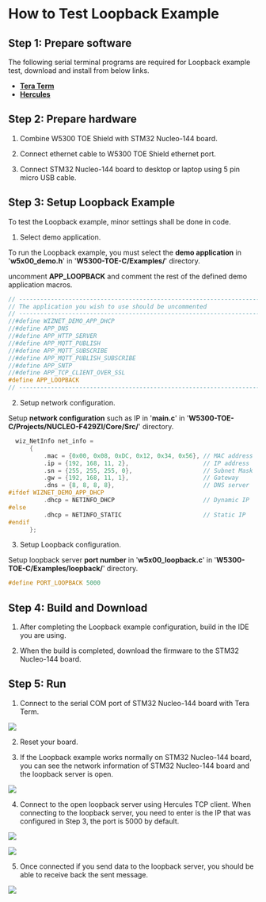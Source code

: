 # How to Test Loopback Example



## Step 1: Prepare software

The following serial terminal programs are required for Loopback example test, download and install from below links.

- [**Tera Term**][link-tera_term]
- [**Hercules**][link-hercules]



## Step 2: Prepare hardware

1. Combine W5300 TOE Shield with STM32 Nucleo-144 board.

2. Connect ethernet cable to W5300 TOE Shield ethernet port.

3. Connect STM32 Nucleo-144 board to desktop or laptop using 5 pin micro USB cable.



## Step 3: Setup Loopback Example

To test the Loopback example, minor settings shall be done in code.

1. Select demo application.

To run the Loopback example, you must select the **demo application** in '**w5x00_demo.h**' in '**W5300-TOE-C/Examples/**' directory.

uncomment **APP_LOOPBACK** and comment the rest of the defined demo application macros.

```cpp
// ----------------------------------------------------------------------------------------------------
// The application you wish to use should be uncommented
// ----------------------------------------------------------------------------------------------------
//#define WIZNET_DEMO_APP_DHCP
//#define APP_DNS
//#define APP_HTTP_SERVER
//#define APP_MQTT_PUBLISH
//#define APP_MQTT_SUBSCRIBE
//#define APP_MQTT_PUBLISH_SUBSCRIBE
//#define APP_SNTP
//#define APP_TCP_CLIENT_OVER_SSL
#define APP_LOOPBACK
// ----------------------------------------------------------------------------------------------------
```

2. Setup network configuration.

Setup **network configuration** such as IP in '**main.c**' in '**W5300-TOE-C/Projects/NUCLEO-F429ZI/Core/Src/**' directory.

```cpp
  wiz_NetInfo net_info =
      {
          .mac = {0x00, 0x08, 0xDC, 0x12, 0x34, 0x56}, // MAC address
          .ip = {192, 168, 11, 2},                     // IP address
          .sn = {255, 255, 255, 0},                    // Subnet Mask
          .gw = {192, 168, 11, 1},                     // Gateway
          .dns = {8, 8, 8, 8},                         // DNS server
#ifdef WIZNET_DEMO_APP_DHCP
          .dhcp = NETINFO_DHCP                         // Dynamic IP
#else
          .dhcp = NETINFO_STATIC                       // Static IP
#endif
      };
```

3. Setup Loopback configuration.

Setup loopback server **port number** in '**w5x00_loopback.c**' in '**W5300-TOE-C/Examples/loopback/**' directory.

```cpp
#define PORT_LOOPBACK 5000
```



## Step 4: Build and Download

1. After completing the Loopback example configuration, build in the IDE you are using.

2. When the build is completed, download the firmware to the STM32 Nucleo-144 board.



## Step 5: Run

1. Connect to the serial COM port of STM32 Nucleo-144 board with Tera Term.

![][link-connect_to_serial_com_port]

2. Reset your board.

3. If the Loopback example works normally on STM32 Nucleo-144 board, you can see the network information of STM32 Nucleo-144 board and the loopback server is open.

![][link-network_information_of_stm32_nucleo-144_board_and_open_loopback_server]

4. Connect to the open loopback server using Hercules TCP client. When connecting to the loopback server, you need to enter is the IP that was configured in Step 3, the port is 5000 by default.

![][link-connect_to_loopback_server_using_hercules_tcp_client_1]

![][link-connect_to_loopback_server_using_hercules_tcp_client_2]

5. Once connected if you send data to the loopback server, you should be able to receive back the sent message.

![][link-receive_back_sent_message]



<!--
Link
-->

[link-tera_term]: https://osdn.net/projects/ttssh2/releases/
[link-hercules]: https://www.hw-group.com/software/hercules-setup-utility
[link-connect_to_serial_com_port]: https://github.com/Wiznet/W5300-TOE-C/blob/main/Static/images/loopback/connect_to_serial_com_port.png
[link-network_information_of_stm32_nucleo-144_board_and_open_loopback_server]: https://github.com/Wiznet/W5300-TOE-C/blob/main/Static/images/loopback/network_information_of_stm32_nucleo-144_board_and_open_loopback_server.png
[link-connect_to_loopback_server_using_hercules_tcp_client_1]: https://github.com/Wiznet/W5300-TOE-C/blob/main/Static/images/loopback/connect_to_loopback_server_using_hercules_tcp_client_1.png
[link-connect_to_loopback_server_using_hercules_tcp_client_2]: https://github.com/Wiznet/W5300-TOE-C/blob/main/Static/images/loopback/connect_to_loopback_server_using_hercules_tcp_client_2.png
[link-receive_back_sent_message]: https://github.com/Wiznet/W5300-TOE-C/blob/main/Static/images/loopback/receive_back_sent_message.png
